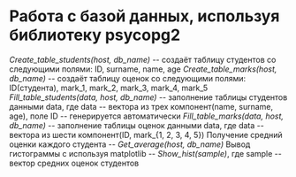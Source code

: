﻿# Работа с базой данных, используя библиотеку psycopg2

*Create_table_students(host, db_name)* -- создаёт таблицу студентов со следующими полями:
ID, surname, name, age
*Create_table_marks(host, db_name)* -- создаёт таблицу оценок со следующими полями:
ID(студента), mark_1, mark_2, mark_3, mark_4, mark_5
*Fill_table_students(data, host, db_name)* -- заполнение таблицы студентов данными data,
где data -- вектора из трех компонент(name, surname, age), поле ID -- генерируется автоматически
*Fill_table_marks(data, host, db_name)* -- заполнение таблицы оценок данными data,
где data -- вектора из шести компонент(ID, mark_{1, 2, 3, 4, 5})
Получение средний оценки каждого студента -- *Get_average(host, db_name)*
Вывод гистограммы с используя matplotlib -- *Show_hist(sample)*, где sample --
вектор средних оценок студентов